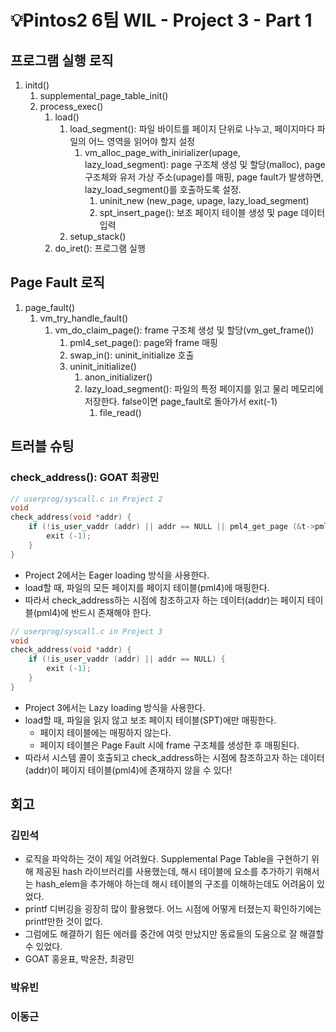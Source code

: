 # 💡Pintos2 6팀 WIL - Project 3 - Part 1

## 프로그램 실행 로직

1. initd()
	1. supplemental_page_table_init()
	2. process_exec()
		1. load()
			1. load_segment(): 파일 바이트를 페이지 단위로 나누고, 페이지마다 파일의 어느 영역을 읽어야 할지 설정
				1. vm_alloc_page_with_inirializer(upage, lazy_load_segment): page 구조체 생성 및 할당(malloc), page 구조체와 유저 가상 주소(upage)를 매핑, page fault가 발생하면, lazy_load_segment()를 호출하도록 설정.
					1. uninit_new (new_page, upage, lazy_load_segment)
					2. spt_insert_page(): 보조 페이지 테이블 생성 및 page 데이터 입력
			2. setup_stack()
		2. do_iret(): 프로그램 실행


## Page Fault 로직

1. page_fault()
	1. vm_try_handle_fault()
		1. vm_do_claim_page(): frame 구조체 생성 및 할당(vm_get_frame())
			1. pml4_set_page(): page와 frame 매핑
			2. swap_in(): uninit_initialize 호출
			3. uninit_initialize()
				1. anon_initializer()
				2. lazy_load_segment(): 파일의 특정 페이지를 읽고 물리 메모리에 저장한다. false이면 page_fault로 돌아가서 exit(-1)
					1. file_read()


## 트러블 슈팅

### check_address(): GOAT 최광민
```c
// userprog/syscall.c in Project 2
void
check_address(void *addr) {
	if (!is_user_vaddr (addr) || addr == NULL || pml4_get_page (&t->pml4, addr) == NULL) {
		exit (-1);
	}
}
```

- Project 2에서는 Eager loading 방식을 사용한다.
- load할 때, 파일의 모든 페이지를 페이지 테이블(pml4)에 매핑한다.
- 따라서 check_address하는 시점에 참조하고자 하는 데이터(addr)는 페이지 테이블(pml4)에 반드시 존재해야 한다.


```c
// userprog/syscall.c in Project 3
void
check_address(void *addr) {
	if (!is_user_vaddr (addr) || addr == NULL) {
		exit (-1);
	}
}
```

- Project 3에서는 Lazy loading 방식을 사용한다.
- load할 때, 파일을 읽지 않고 보조 페이지 테이블(SPT)에만 매핑한다.
	- 페이지 테이블에는 매핑하지 않는다.
	- 페이지 테이블은 Page Fault 시에 frame 구조체를 생성한 후 매핑된다.
- 따라서 시스템 콜이 호출되고 check_address하는 시점에 참조하고자 하는 데이터(addr)이 페이지 테이블(pml4)에 존재하지 않을 수 있다!



## 회고

### 김민석

- 로직을 파악하는 것이 제일 어려웠다. Supplemental Page Table을 구현하기 위해 제공된 hash 라이브러리를 사용했는데, 해시 테이블에 요소를 추가하기 위해서는 hash_elem을 추가해야 하는데 해시 테이블의 구조를 이해하는데도 어려움이 있었다.
- printf 디버깅을 굉장히 많이 활용했다. 어느 시점에 어떻게 터졌는지 확인하기에는 printf만한 것이 없다. 
- 그럼에도 해결하기 힘든 에러를 중간에 여럿 만났지만 동료들의 도움으로 잘 해결할 수 있었다.
- GOAT 홍윤표, 박윤찬, 최광민
  

### 박유빈

  

### 이동근